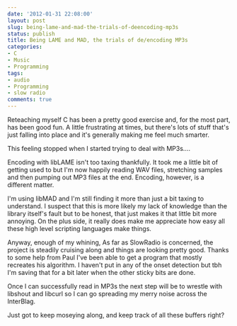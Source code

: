 ```yaml
---
date: '2012-01-31 22:08:00'
layout: post
slug: being-lame-and-mad-the-trials-of-deencoding-mp3s
status: publish
title: Being LAME and MAD, the trials of de/encoding MP3s
categories:
- C
- Music
- Programming
tags:
- audio
- Programming
- slow radio
comments: true
---
```


Reteaching myself C has been a pretty good exercise and, for the most part, has been good fun. A little frustrating at times, but there's lots of stuff that's just falling into place and it's generally making me feel much smarter.

This feeling stopped when I started trying to deal with MP3s....

Encoding with libLAME isn't too taxing thankfully. It took me a little bit of getting used to but I'm now happily reading WAV files, stretching samples and then pumping out MP3 files at the end. Encoding, however, is a different matter.

I'm using libMAD and I'm still finding it more than just a bit taxing to understand. I suspect that this is more likely my lack of knowledge than the library itself's fault but to be honest, that just makes it that little bit more annoying.  On the plus side, it really does make me appreciate how easy all these high level scripting languages make things.

Anyway, enough of my whining, As far as SlowRadio is concerned, the project is steadily cruising along and things are looking pretty good. Thanks to some help from Paul I've been able to get a program that mostly recreates his algorithm. I haven't put in any of the onset detection but tbh I'm saving that for a bit later when the other sticky bits are done.

Once I can successfully read in MP3s the next step will be to wrestle with libshout and libcurl so I can go spreading my merry noise across the InterBlag.

Just got to keep moseying along, and keep track of all these buffers right?
